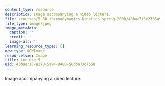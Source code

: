 ```yaml
---
content_type: resource
description: Image accompanying a video lecture.
file: /courses/5-60-thermodynamics-kinetics-spring-2008/43bae715e2705a94948056dba73c7550_lec09_th.jpg
file_type: image/jpeg
image_metadata:
  caption: ''
  credit: ''
  image-alt: ''
learning_resource_types: []
ocw_type: OCWImage
resourcetype: Image
title: Lecture 9
uid: 43bae715-e270-5a94-9480-56dba73c7550
---
```

Image accompanying a video lecture.

